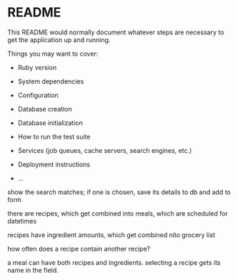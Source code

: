 # README

This README would normally document whatever steps are necessary to get the
application up and running.

Things you may want to cover:

* Ruby version

* System dependencies

* Configuration

* Database creation

* Database initialization

* How to run the test suite

* Services (job queues, cache servers, search engines, etc.)

* Deployment instructions

* ...

show the search matches; if one is chosen, save its details to db and add to form

there are recipes, which get combined into meals, which are scheduled for datetimes

recipes have ingredient amounts, which get combined nito grocery list

how often does a recipe contain another recipe?

a meal can have both recipes and ingredients. selecting a recipe gets its name in the field.
